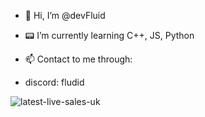 - 👋 Hi, I’m @devFluid
- 📟 I’m currently learning C++, JS, Python

- 📫 Contact to me through:
-  discord: fludid
  
![latest-live-sales-uk](https://github.com/devFluid/devFluid/assets/140390201/c51a6c7a-3f39-48a4-9e14-98596bf1c046)

<!---
devFluid/devFluid is a ✨ special ✨ repository because its `README.md` (this file) appears on your GitHub profile.
You can click the Preview link to take a look at your changes.
--->
